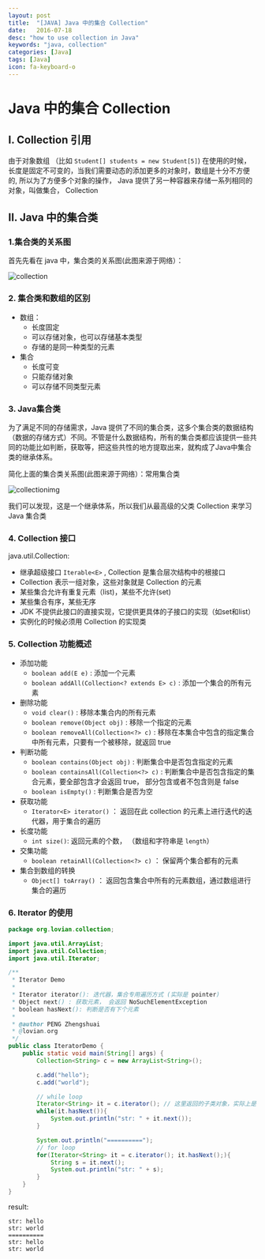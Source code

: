 ```yaml
---
layout: post
title:  "[JAVA] Java 中的集合 Collection"
date:   2016-07-18
desc: "how to use collection in Java"
keywords: "java, collection"
categories: [Java]
tags: [Java]
icon: fa-keyboard-o
---
```


# Java 中的集合 Collection

## I. Collection 引用

由于对象数组 （比如 ```Student[] students = new Student[5]```) 在使用的时候，长度是固定不可变的，当我们需要动态的添加更多的对象时，数组是十分不方便的,  所以为了方便多个对象的操作， Java 提供了另一种容器来存储一系列相同的对象，叫做集合， Collection

## II. Java 中的集合类

### 1.集合类的关系图

首先先看在 java 中，集合类的关系图(此图来源于网络）：

![collection](https://zhengshuaipeng.github.io/static/img/blog/2016/07/collection.png)


### 2. 集合类和数组的区别

-	数组：
	-	长度固定
	-	可以存储对象，也可以存储基本类型
	-	存储的是同一种类型的元素
-	集合
	-	长度可变
	-	只能存储对象
	-	可以存储不同类型元素

### 3. Java集合类

为了满足不同的存储需求，Java 提供了不同的集合类，这多个集合类的数据结构（数据的存储方式）不同。不管是什么数据结构，所有的集合类都应该提供一些共同的功能比如判断，获取等，把这些共性的地方提取出来，就构成了Java中集合类的继承体系。

简化上面的集合类关系图(此图来源于网络）：常用集合类

![collectionimg](https://zhengshuaipeng.github.io/static/img/blog/2016/07/collection_img.png)

我们可以发现，这是一个继承体系，所以我们从最高级的父类 Collection 来学习 Java 集合类

### 4. Collection 接口

java.util.Collection<E>:

-	继承超级接口 ```Iterable<E>``` , Collection 是集合层次结构中的根接口
-	Collection 表示一组对象，这些对象就是 Collection 的元素
-	某些集合允许有重复元素（list)，某些不允许(set)
-	某些集合有序，某些无序
-	JDK 不提供此接口的直接实现，它提供更具体的子接口的实现（如set和list）
-	实例化的时候必须用 Collection 的实现类

### 5. Collection 功能概述

-	添加功能
	-	```boolean add(E e)``` : 添加一个元素
	-	```boolean addAll(Collection<? extends E> c)``` : 添加一个集合的所有元素
-	删除功能
	-	```void clear()``` : 移除本集合内的所有元素
	-	```boolean remove(Object obj)``` : 移除一个指定的元素
	-	```boolean removeAll(Collection<?> c)``` : 移除在本集合中包含的指定集合中所有元素，只要有一个被移除，就返回 true
-	判断功能
	-	```boolean contains(Object obj)``` : 判断集合中是否包含指定的元素
	-	```boolean containsAll(Collection<?> c)``` : 判断集合中是否包含指定的集合元素，要全部包含才会返回 true， 部分包含或者不包含则是 false
	-	```boolean isEmpty()``` : 判断集合是否为空
-	获取功能
	-	```Iterator<E> iterator()``` ： 返回在此 collection 的元素上进行迭代的迭代器，用于集合的遍历
-	长度功能
	-	```int size()```: 返回元素的个数， （数组和字符串是 ```length```）
-	交集功能
	-	```boolean retainAll(Collection<?> c)``` ： 保留两个集合都有的元素
-	集合到数组的转换
	-	```Object[] toArray()``` ： 返回包含集合中所有的元素数组，通过数组进行集合的遍历


### 6. Iterator 的使用

```java
package org.lovian.collection;

import java.util.ArrayList;
import java.util.Collection;
import java.util.Iterator;

/**
 * Iterator Demo
 *
 * Iterator iterator(): 迭代器，集合专用遍历方式 (实际是 pointer)
 * Object next() : 获取元素， 会返回 NoSuchElementException
 * boolean hasNext(): 判断是否有下个元素
 *
 * @author PENG Zhengshuai
 * @lovian.org
 */
public class IteratorDemo {
	public static void main(String[] args) {
		Collection<String> c = new ArrayList<String>();

		c.add("hello");
		c.add("world");

		// while loop
		Iterator<String> it = c.iterator(); // 这里返回的子类对象，实际上是多态
		while(it.hasNext()){
			System.out.println("str: " + it.next());
		}

		System.out.println("==========");
		// for loop
		for(Iterator<String> it = c.iterator(); it.hasNext();){
			String s = it.next();
			System.out.println("str: " + s);
		}
	}
}
```

result:

```
str: hello
str: world
==========
str: hello
str: world
```
